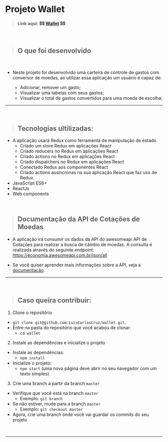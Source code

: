 # Projeto Wallet
<!-- 
>   -->

> #### Link aqui:  💲💲 [Wallet](https://value-converter.netlify.app/) 💲💲

<br />

>## O que foi desenvolvido

<br />

- Neste projeto foi desenvolvido uma carteira de controle de gastos com conversor de moedas, ao utilizar essa aplicação um usuário é capaz de:

  - Adicionar, remover um gasto;
  - Visualizar uma tabelas com seus gastos;
  - Visualizar o total de gastos convertidos para uma moeda de escolha;

---

<br />

>## Tecnologias ultilizadas:

- A aplicação usará Redux como ferramenta de manipulação de estado.
  - Criado um store Redux em aplicações React
  - Criado reducers no Redux em aplicações React
  - Criado actions no Redux em aplicações React
  - Criado dispatchers no Redux em aplicações React
  - Conectado Redux aos componentes React
  - Criado actions assíncronas na sua aplicação React que faz uso de Redux.
- JavaScript ES6+
- ReactJs
- Web components

<br />

>## Documentação da API de Cotações de Moedas

* A aplicação irá consumir os dados da API do awesomeapi API de Cotações para realizar a busca de câmbio de moedas. A consulta é realizada através do seguinte endpoint: https://economia.awesomeapi.com.br/json/all

* Se você quiser aprender mais informações sobre a API, veja a [documentação](https://docs.awesomeapi.com.br/api-de-moedas).


---

<br />

>## Caso queira contribuir:

1. Clone o repositório
  * `git clone git@github.com:LuisCarlosCruz/wallet.git`.
  * Entre na pasta do repositório que você acabou de clonar:
    * `cd wallet`

2. Instale as dependências e inicialize o projeto
  * Instale as dependências:
    * `npm install`
  * Inicialize o projeto:
    * `npm start` (uma nova página deve abrir no seu navegador com um texto simples)

3. Crie uma branch a partir da branch `master`
  * Verifique que você está na branch `master`
    * Exemplo: `git branch`
  * Se não estiver, mude para a branch `master`
    * Exemplo: `git checkout master`
  * Agora, crie uma branch onde você vai guardar os commits do seu projeto

<br />

---
<!-- 
![eu]() -->